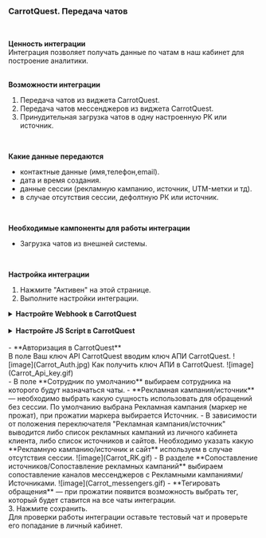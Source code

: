 ### CarrotQuest. Передача чатов  
<br>

**Ценность интеграции**  
Интеграция позволяет получать данные по чатам в наш кабинет для построение аналитики.  
<br>

**Возможности интеграции**  
1. Передача чатов из виджета CarrotQuest.  
2. Передача чатов мессенджеров из виджета CarrotQuest.  
3. Принудительная загрузка чатов в одну настроенную РК или источник.  
<br>

**Какие данные передаются**  
- контактные данные (имя,телефон,email).  
- дата и время создания.  
- данные сессии (рекламную кампанию, источник, UTM-метки и тд).  
- в случае отсутствия сессии, дефолтную РК или источник.  
<br>

  **Необходимые кампоненты для работы интеграции**  
- Загрузка чатов из внешней системы.
<br>

**Настройка интеграции**  
1. Нажмите "Активен" на этой странице.
2. Выполните настройки интеграции. <br />
<details>
  <summary style="font-weight:bold;"> Настройте Webhook в CarrotQuest </summary> <br />
В CarrotQuest необходимо настроить Webhook на "Webhook url" сервиса CoMagic/UIS из настроек.<br />  
a. Заходим в  CarrotQuest в раздел Интеграции -> Интеграции своими руками , создаем интеграцию Webhooks.<br />  
b. В поле URL вставляем скопированный адрес, в поле "События" выбираем "Вопрос диалога разрешен".<br /> 
c. Нажимаем "Сохранить".
![image](Carrot_hook.gif)  
</details> 
<br /> 
<details>
  <summary style="font-weight:bold;"> Настройте JS Script в CarrotQuest </summary> <br />
В CarrotQuest необходимо настроить JS Script сервиса CoMagic/UIS из настроек.<br />  
a. Заходим в  CarrotQuest в раздел Интеграции -> Интеграции своими руками , создаем интеграцию JS Script.<br />  
b. В поле "Скрипт" вставляем скопированный скрипт.<br /> 
c. Нажимаем "Сохранить".
![image](Carrot_JS.gif)  
</details> 
<br />  
- **Авторизация в CarrotQuest** <br />
В поле Ваш ключ API CarrotQuest вводим ключ АПИ CarrotQuest.  
![image](Carrot_Auth.jpg)
Как получить ключ АПИ в CarrotQuest.  
![image](Carrot_Api_key.gif)
<br /> 
- В поле **Сотрудник по умолчанию** выбираем сотрудника на которого будут назначаться чаты.
- **Рекламная кампания/источник** — необходимо выбрать какую сущность использовать для обращений без сессии. По умолчанию выбрана Рекламная кампания (маркер не прожат), при прожатии маркера выбирается Источник.
- В зависимости от положения переключателя "Рекламная кампания/источник" выводится либо список рекламных кампаний из личного кабинета клиента, либо список источников и сайтов. Необходимо указать какую **Рекламную кампанию/источник и сайт** используем в случае отсутствия сессии. 
![image](Carrot_RK.gif)  
- В разделе **Сопоставление источников/Сопоставление рекламных кампаний** выбираем сопоставление каналов мессенджеров с Рекламными кампаниями/Источниками.  
![image](Carrot_messengers.gif)
- **Тегировать обращения** — при прожатии появится возможность выбрать тег, который будет ставится на все чаты интеграции.
<br /> 
3. Нажмите сохранить. <br />
Для проверки работы интеграции оставьте тестовый чат и проверьте его попадание в личный кабинет.  